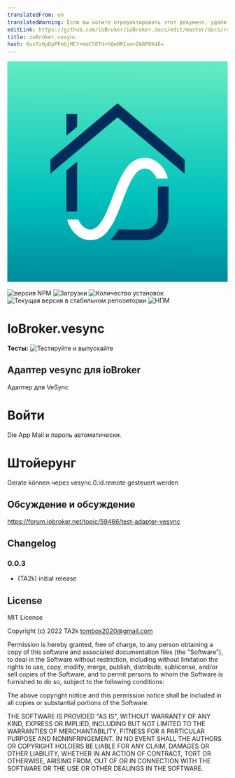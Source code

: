 ```yaml
---
translatedFrom: en
translatedWarning: Если вы хотите отредактировать этот документ, удалите поле «translationFrom», в противном случае этот документ будет снова автоматически переведен
editLink: https://github.com/ioBroker/ioBroker.docs/edit/master/docs/ru/adapterref/iobroker.vesync/README.md
title: ioBroker.vesync
hash: 6usTx0pDpPFmGjMCY+moC5ETd+hQe0RIxm+ZA8PHX4E=
---
```

![Логотип](../../../en/adapterref/iobroker.vesync/admin/vesync.png)

![версия NPM](https://img.shields.io/npm/v/iobroker.vesync.svg)
![Загрузки](https://img.shields.io/npm/dm/iobroker.vesync.svg)
![Количество установок](https://iobroker.live/badges/vesync-installed.svg)
![Текущая версия в стабильном репозитории](https://iobroker.live/badges/vesync-stable.svg)
![НПМ](https://nodei.co/npm/iobroker.vesync.png?downloads=true)

# IoBroker.vesync
**Тесты:** ![Тестируйте и выпускайте](https://github.com/TA2k/ioBroker.vesync/workflows/Test%20and%20Release/badge.svg)

## Адаптер vesync для ioBroker
Адаптер для VeSync

# Войти
Die App Mail и пароль автоматически.

# Штойерунг
Gerate können через vesync.0.id.remote gesteuert werden

## Обсуждение и обсуждение
<https://forum.iobroker.net/topic/59466/test-adapter-vesync>

## Changelog

### 0.0.3

- (TA2k) initial release

## License

MIT License

Copyright (c) 2022 TA2k <tombox2020@gmail.com>

Permission is hereby granted, free of charge, to any person obtaining a copy
of this software and associated documentation files (the "Software"), to deal
in the Software without restriction, including without limitation the rights
to use, copy, modify, merge, publish, distribute, sublicense, and/or sell
copies of the Software, and to permit persons to whom the Software is
furnished to do so, subject to the following conditions:

The above copyright notice and this permission notice shall be included in all
copies or substantial portions of the Software.

THE SOFTWARE IS PROVIDED "AS IS", WITHOUT WARRANTY OF ANY KIND, EXPRESS OR
IMPLIED, INCLUDING BUT NOT LIMITED TO THE WARRANTIES OF MERCHANTABILITY,
FITNESS FOR A PARTICULAR PURPOSE AND NONINFRINGEMENT. IN NO EVENT SHALL THE
AUTHORS OR COPYRIGHT HOLDERS BE LIABLE FOR ANY CLAIM, DAMAGES OR OTHER
LIABILITY, WHETHER IN AN ACTION OF CONTRACT, TORT OR OTHERWISE, ARISING FROM,
OUT OF OR IN CONNECTION WITH THE SOFTWARE OR THE USE OR OTHER DEALINGS IN THE
SOFTWARE.